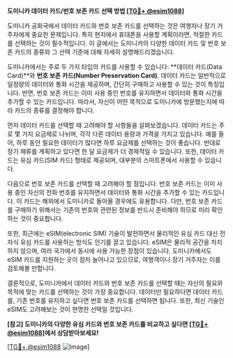 **도미니카 데이터 카드/번호 보존 카드 선택 방법 [[TG💪+ @esim1088](https://t.me/s/esim1088)]**

도미니카 공화국에서 데이터 카드와 번호 보존 카드를 선택하는 것은 여행자나 장기 거주자에게 중요한 문제입니다. 특히 현지에서 휴대폰을 사용할 계획이라면, 적절한 카드를 선택하는 것이 필수적입니다. 이 글에서는 도미니카의 다양한 데이터 카드 및 번호 보존 카드의 종류와 그 선택 기준에 대해 자세히 설명해드리겠습니다.

도미니카에서는 주로 두 가지 타입의 카드를 사용할 수 있습니다: **데이터 카드(Data Card)**와 **번호 보존 카드(Number Preservation Card)**. 데이터 카드는 일반적으로 일정량의 데이터와 통화 시간을 제공하며, 간단히 구매하고 사용할 수 있는 것이 특징입니다. 반면, 번호 보존 카드는 이미 사용 중인 번호를 유지하면서 데이터와 통화 시간을 추가할 수 있는 카드입니다. 따라서, 자신이 어떤 목적으로 도미니카에 방문했는지에 따라 카드의 종류를 결정해야 합니다.

먼저 데이터 카드를 선택할 때 고려해야 할 사항들을 살펴보겠습니다. 데이터 카드는 주로 몇 가지 요금제로 나뉘며, 각각 다른 데이터 용량과 가격을 가지고 있습니다. 예를 들어, 하루 동안 필요한 데이터가 많다면 하루 요금제를 선택하는 것이 좋습니다. 반대로 장기 체류를 계획하고 있다면 한 달 요금제가 더 경제적일 수 있습니다. 또한, 데이터 카드는 유심 카드(SIM 카드) 형태로 제공되며, 대부분의 스마트폰에서 사용할 수 있습니다.

다음으로 번호 보존 카드를 선택할 때 고려해야 할 점입니다. 번호 보존 카드는 이미 사용 중인 자신의 전화 번호를 유지하면서 데이터와 통화 시간을 추가할 수 있는 카드입니다. 이 카드는 해외에서 도미니카로 돌아올 경우에도 유용합니다. 다만, 번호 보존 카드를 구매하기 위해서는 기존의 번호와 관련된 정보를 반드시 준비해야 하므로 미리 확인하는 것이 중요합니다.

또한, 최근에는 eSIM(electronic SIM) 기술이 발전하면서 물리적인 유심 카드 대신 전자식 유심 카드를 사용하는 방식도 인기를 끌고 있습니다. eSIM은 물리적 공간을 차지하지 않으며, 여러 국가에서 동시에 사용 가능한 장점이 있습니다. 도미니카에서도 eSIM 카드를 지원하는 곳이 점차 늘어나고 있으므로, 여행객이나 장기 거주자는 이를 검토해볼 만합니다.

결론적으로, 도미니카에서 데이터 카드와 번호 보존 카드를 선택할 때는 자신의 필요와 목적에 맞는 카드를 선택하는 것이 가장 중요합니다. 데이터만 필요하다면 데이터 카드를, 기존 번호를 유지하고 싶다면 번호 보존 카드를 선택하면 됩니다. 또한, 최신 기술인 eSIM도 고려해보는 것이 현명한 선택일 것입니다.

**[참고] 도미니카의 다양한 유심 카드와 번호 보존 카드를 비교하고 싶다면 [[TG💪+ @esim1088](https://t.me/s/esim1088)]에서 상담받아보세요!**

[[TG💪+ @esim1088](https://t.me/s/esim1088) ![Image](https://i.postimg.cc/Y0z9fWf4/image.png)]